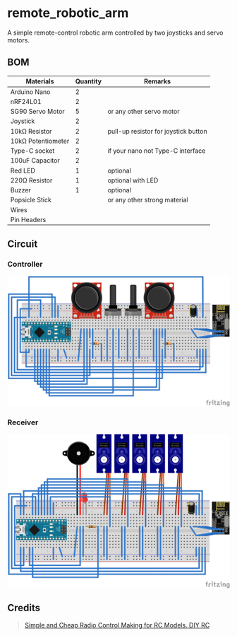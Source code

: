 # remote_robotic_arm

A simple remote-control robotic arm controlled by two joysticks and servo motors.

## BOM

| Materials | Quantity | Remarks |
| --- | --- | --- |
| Arduino Nano | 2 | |
| nRF24L01 | 2 | |
| SG90 Servo Motor | 5 | or any other servo motor
| Joystick | 2 | |
| 10kΩ Resistor | 2 | pull-up resistor for joystick button |
| 10kΩ Potentiometer | 2 | |
| Type-C socket | 2 | if your nano not Type-C interface |
| 100uF Capacitor | 2 | |
| Red LED | 1 | optional |
| 220Ω Resistor | 1 | optional with LED |
| Buzzer | 1 | optional |
| Popsicle Stick | | or any other strong material |
| Wires | | |
| Pin Headers | | |

## Circuit

### Controller
![](/control/control.svg)

### Receiver
![](/remote/remote.svg)

## Credits
> [Simple and Cheap Radio Control Making for RC Models. DIY RC](https://www.rcpano.net/2020/02/17/simple-and-cheap-radio-control-making-for-rc-models-diy-rc)
